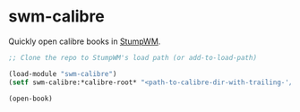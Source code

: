 # swm-calibre

Quickly open calibre books in [StumpWM](https://stumpwm.github.io/).

```lisp
;; Clone the repo to StumpWM's load path (or add-to-load-path)

(load-module "swm-calibre")
(setf swm-calibre:*calibre-root* "<path-to-calibre-dir-with-trailing-'/'>")

(open-book)
```
